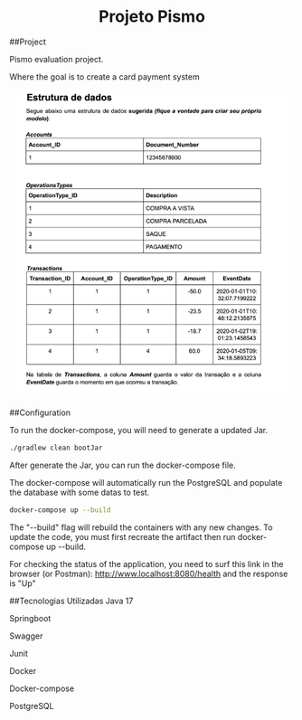 <h1 align="center"> Projeto Pismo </h1>

##Project

Pismo evaluation project.

Where the goal is to create a card payment system

![img.png](img.png)

##Configuration

To run the docker-compose, you will need to generate a updated Jar.
```bash
./gradlew clean bootJar
```

After generate the Jar, you can run the docker-compose file.

The docker-compose will automatically run the PostgreSQL and populate the
database with some datas to test.

```bash
docker-compose up --build
```

The "--build" flag will rebuild the containers with any new changes. 
To update the code, you must first recreate the artifact then run docker-compose up --build.

For checking the status of the application, you need to surf this link in the 
browser (or Postman): http://www.localhost:8080/health and the 
response is "Up"

##Tecnologias Utilizadas
Java 17

Springboot

Swagger

Junit

Docker

Docker-compose

PostgreSQL